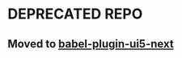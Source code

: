 # DEPRECATED REPO 

## Moved to [babel-plugin-ui5-next](https://github.com/ui5-next/babel-plugin-ui5-next)
